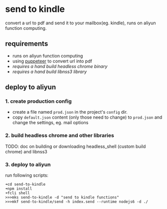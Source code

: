 # send to kindle

convert a url to pdf and send it to your mailbox(eg. kindle), runs on aliyun function computing.

## requirements
- runs on aliyun function computing
- using [puppeteer](https://github.com/GoogleChrome/puppeteer) to convert url into pdf
- *requires a hand build headless chrome binary*
- *requires a hand build libnss3 library*

## deploy to aliyun

### 1. create production config

- create a file named `prod.json` in the project's `config` dir.
- copy `default.json` content (only those need to change) to `prod.json` and change the settings, eg. mail options

### 2. build headless chrome and other libraries

TODO: doc on building or downloading headless_shell (custom build chrome) and libnss3

### 3. deploy to aliyun

run following scripts:
```shell
➜cd send-to-kindle
➜npm install
➜fcli shell
>>>mks send-to-kindle -d "send to kindle functions"
>>>mkf send-to-kindle/send -h index.send --runtime nodejs6 -d ./
```
